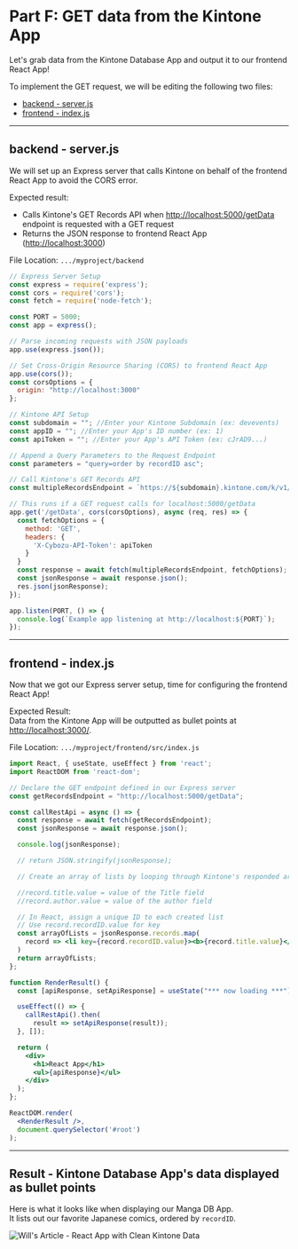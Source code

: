 # Part F: GET data from the Kintone App

Let's grab data from the Kintone Database App and output it to our frontend React App!

To implement the GET request, we will be editing the following two files:
  * [backend - server.js](#backend---serverjs)
  * [frontend - index.js](#frontend---indexjs)

---

## backend - server.js
We will set up an Express server that calls Kintone on behalf of the frontend React App to avoid the CORS error.

Expected result:
  * Calls Kintone's GET Records API when <http://localhost:5000/getData> endpoint is requested with a GET request
  * Returns the JSON response to frontend React App (<http://localhost:3000>)

File Location: `.../myproject/backend`

```js
// Express Server Setup
const express = require('express');
const cors = require('cors');
const fetch = require('node-fetch');

const PORT = 5000;
const app = express();

// Parse incoming requests with JSON payloads
app.use(express.json());

// Set Cross-Origin Resource Sharing (CORS) to frontend React App
app.use(cors());
const corsOptions = {
  origin: "http://localhost:3000"
};

// Kintone API Setup
const subdomain = ""; //Enter your Kintone Subdomain (ex: devevents)
const appID = ""; //Enter your App's ID number (ex: 1)
const apiToken = ""; //Enter your App's API Token (ex: cJrAD9...)

// Append a Query Parameters to the Request Endpoint
const parameters = "query=order by recordID asc";

// Call Kintone's GET Records API
const multipleRecordsEndpoint = `https://${subdomain}.kintone.com/k/v1/records.json?app=${appID}&${parameters}`

// This runs if a GET request calls for localhost:5000/getData
app.get('/getData', cors(corsOptions), async (req, res) => {
  const fetchOptions = {
    method: 'GET',
    headers: {
      'X-Cybozu-API-Token': apiToken
    }
  }
  const response = await fetch(multipleRecordsEndpoint, fetchOptions);
  const jsonResponse = await response.json();
  res.json(jsonResponse);
});

app.listen(PORT, () => {
  console.log(`Example app listening at http://localhost:${PORT}`);
});
```

---

## frontend - index.js
Now that we got our Express server setup, time for configuring the frontend React App!  

Expected Result:  
Data from the Kintone App will be outputted as bullet points at <http://localhost:3000/>.

File Location: `.../myproject/frontend/src/index.js`

```jsx
import React, { useState, useEffect } from 'react';
import ReactDOM from 'react-dom';

// Declare the GET endpoint defined in our Express server
const getRecordsEndpoint = "http://localhost:5000/getData";

const callRestApi = async () => {
  const response = await fetch(getRecordsEndpoint);
  const jsonResponse = await response.json();

  console.log(jsonResponse);

  // return JSON.stringify(jsonResponse);

  // Create an array of lists by looping through Kintone's responded array

  //record.title.value = value of the Title field
  //record.author.value = value of the author field

  // In React, assign a unique ID to each created list
  // Use record.recordID.value for key
  const arrayOfLists = jsonResponse.records.map(
    record => <li key={record.recordID.value}><b>{record.title.value}</b> written by {record.author.value}</li>
  )
  return arrayOfLists;
};

function RenderResult() {
  const [apiResponse, setApiResponse] = useState("*** now loading ***");

  useEffect(() => {
    callRestApi().then(
      result => setApiResponse(result));
  }, []);

  return (
    <div>
      <h1>React App</h1>
      <ul>{apiResponse}</ul>
    </div>
  );
};

ReactDOM.render(
  <RenderResult />,
  document.querySelector('#root')
);
```

---

## Result - Kintone Database App's data displayed as bullet points

Here is what it looks like when displaying our Manga DB App.  
It lists out our favorite Japanese comics, ordered by `recordID`.

![Will's Article - React App with Clean Kintone Data](https://res.cloudinary.com/practicaldev/image/fetch/s--mL-QZl81--/c_limit%2Cf_auto%2Cfl_progressive%2Cq_auto%2Cw_880/https://dev-to-uploads.s3.amazonaws.com/uploads/articles/4qj4lm74w34y3kct44px.png)
